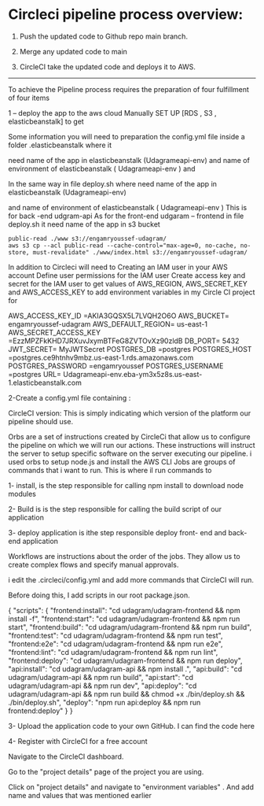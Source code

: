 # Circleci pipeline process overview:
 
   1. Push the updated code to Github repo main branch.

   2. Merge any updated code to main

   3. CircleCI take the updated code and deploys it to AWS.


   *************************************************************************

   
To achieve the Pipeline process requires the preparation of four fulfillment of four items

1 – deploy the app to the aws cloud Manually SET UP [RDS , S3 , elasticbeanstalk] to get 

Some information you will need to preparation the config.yml file inside a folder .elasticbeanstalk where it

 need name of the app in elasticbeanstalk  (Udagrameapi-env) and
  name of environment of elasticbeanstalk ( Udagrameapi-env  )   and 

  In the same way in file deploy.sh where need name of the app in elasticbeanstalk  (Udagrameapi-env) 

   and  name of environment of elasticbeanstalk    ( Udagrameapi-env  )    This is for back -end  udgram-api
As for the  front-end  udgaram – frontend in file deploy.sh it need name of the app in s3 bucket 

```
public-read ./www s3://engamryoussef-udagram/
aws s3 cp --acl public-read --cache-control="max-age=0, no-cache, no-store, must-revalidate" ./www/index.html s3://engamryoussef-udagram/

``````
In addition to
Circleci  will need to 
Creating an IAM user in your AWS account
Define user permissions for the IAM user
Create access key and secret for the IAM user to get values of 
AWS_REGION,  AWS_SECRET_KEY  and  AWS_ACCESS_KEY  to
add environment variables in my Circle CI project for


AWS_ACCESS_KEY_ID	=AKIA3GQSX5L7LVQH2O6O
AWS_BUCKET=	engamryoussef-udagram
AWS_DEFAULT_REGION=	us-east-1
AWS_SECRET_ACCESS_KEY	=EzzMPZFkKHD7JRXuvJxymBTFeG8ZVTOvXz90zldB
DB_PORT=	5432
JWT_SECRET=	MyJWTSecret
POSTGRES_DB	=postgres
POSTGRES_HOST	=postgres.ce9htnhv9mbz.us-east-1.rds.amazonaws.com
POSTGRES_PASSWORD	=engamryoussef
POSTGRES_USERNAME	=postgres
URL=	Udagrameapi-env.eba-ym3x5z8s.us-east-1.elasticbeanstalk.com


2-Create a config.yml file containing :

CircleCI version: This is simply indicating which version of the platform our pipeline should use.

Orbs are a set of instructions created by CircleCi that allow us to configure the pipeline on which we will run our actions.
 These instructions will instruct the server to setup specific software on the server executing our pipeline. 
i used  orbs to setup node.js and install the AWS CLI 
Jobs are groups of commands that i want to run. This is where il run commands to 

1-	install, is the step responsible for calling npm install to download node modules 

2-	Build  is is the step responsible for calling the build script of our application

3- deploy application is ithe step responsible deploy front- end and back- end application


Workflows are instructions about the order of the jobs.
 They allow us to create complex flows and specify manual approvals. 


i edit the .circleci/config.yml and add more commands that CircleCI will run. 

Before doing this, I add scripts in our root package.json.


{
    "scripts": {
        "frontend:install": "cd udagram/udagram-frontend && npm install -f",
        "frontend:start": "cd udagram/udagram-frontend && npm run start",
        "frontend:build": "cd udagram/udagram-frontend && npm run build",
        "frontend:test": "cd udagram/udagram-frontend && npm run test",
        "frontend:e2e": "cd udagram/udagram-frontend && npm run e2e",
        "frontend:lint": "cd udagram/udagram-frontend && npm run lint",
        "frontend:deploy": "cd udagram/udagram-frontend && npm run deploy",
        "api:install": "cd udagram/udagram-api && npm install .",
        "api:build": "cd udagram/udagram-api && npm run build",
        "api:start": "cd udagram/udagram-api && npm run dev",
        "api:deploy": "cd udagram/udagram-api && npm run build && chmod +x ./bin/deploy.sh && ./bin/deploy.sh",
        "deploy": "npm run api:deploy && npm run frontend:deploy"
    }
}

3-	Upload the application code to your own GitHub. I can find the code here

4-	Register with CircleCI for a free account

Navigate to the CircleCI dashboard.

Go to the "project details" page of the project you are using.

Click on "project details" and navigate to "environment variables"
.
And add  name and values that was mentioned earlier 

